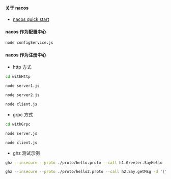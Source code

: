 #### 关于 nacos

* [nacos quick start](https://nacos.io/zh-cn/docs/quick-start.html)

#### nacos 作为配置中心

```bash
node configService.js
```

#### nacos 作为注册中心

* http 方式

```bash
cd withHttp

node server1.js

node server2.js

node client.js
```

* grpc 方式

```bash
cd withGrpc

node server.js

node client.js
```

* ghz 测试示例

```bash
ghz --insecure --proto ./proto/hello.proto --call h1.Greeter.SayHello -d '{"message": "hhh"}' -n 1000 -c 100 localhost:50051

ghz --insecure --proto ./proto/hello2.proto --call h2.Say.getMsg -d '{"id": "1"}' -n 1000 -c 100 localhost:50051
```